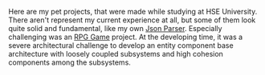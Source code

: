 Here are my pet projects, that were made while studying at HSE University.
There aren't represent my current experience at all, but some of them look quite solid and fundamental, like my own [Json Parser](https://github.com/germandilio/JSON-Parser).
Especially challenging was an [RPG Game](https://github.com/germandilio/RPG-Deep-Dive) project. At the developing time, it was a severe architectural challenge to develop an entity component base architecture with loosely coupled subsystems and high cohesion components among the subsystems.
